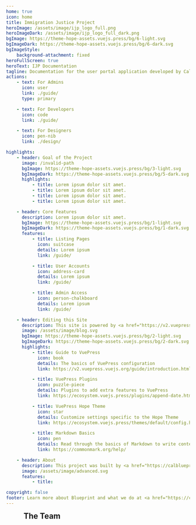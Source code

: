 ```yaml
---
home: true
icon: home
title: Immigration Justice Project
heroImage: /assets/image/ijp_logo_full.png
heroImageDark: /assets/image/ijp_logo_full_dark.png
bgImage: https://theme-hope-assets.vuejs.press/bg/6-light.svg
bgImageDark: https://theme-hope-assets.vuejs.press/bg/6-dark.svg
bgImageStyle:
    background-attachment: fixed
heroFullScreen: true
heroText: IJP Documentation
tagline: Documentation for the user portal application developed by Cal Blueprint
actions:
    - text: For Admins
      icon: user
      link: ./guide/
      type: primary

    - text: For Developers
      icon: code
      link: ./guide/

    - text: For Designers
      icon: pen-nib
      link: ./design/

highlights:
    - header: Goal of the Project
      image: /invalid-path
      bgImage: https://theme-hope-assets.vuejs.press/bg/3-light.svg
      bgImageDark: https://theme-hope-assets.vuejs.press/bg/5-dark.svg
      highlights:
          - title: Lorem ipsum dolor sit amet.
          - title: Lorem ipsum dolor sit amet.
          - title: Lorem ipsum dolor sit amet.
          - title: Lorem ipsum dolor sit amet.

    - header: Core Features
      description: Lorem ipsum dolor sit amet.
      bgImage: https://theme-hope-assets.vuejs.press/bg/1-light.svg
      bgImageDark: https://theme-hope-assets.vuejs.press/bg/1-dark.svg
      features:
          - title: Listing Pages
            icon: suitcase
            details: Lorem ipsum
            link: /guide/

          - title: User Accounts
            icon: address-card
            details: Lorem ipsum
            link: /guide/

          - title: Admin Access
            icon: person-chalkboard
            details: Lorem ipsum
            link: /guide/

    - header: Editing this Site
      description: This site is powered by <a href="https://v2.vuepress.vuejs.org/">VuePress</a> using the <a href="https://theme-hope.vuejs.press/">Hope Theme</a>. The Markdown sources can be found on our GitHub repo on the docs branch.<br/><br/>Run <code>npm docs:dev</code> to run the documentation site locally. By default, it will be hosted at <code>localhost:8080</code>, or whichever link the terminal displays.<br/><br/><b>Resources:</b>
      image: /assets/image/blog.svg
      bgImage: https://theme-hope-assets.vuejs.press/bg/2-light.svg
      bgImageDark: https://theme-hope-assets.vuejs.press/bg/2-dark.svg
      highlights:
          - title: Guide to VuePress
            icon: book
            details: The basics of VuePress configuration
            link: https://v2.vuepress.vuejs.org/guide/introduction.html

          - title: VuePress Plugins
            icon: puzzle-piece
            details: Plugins to add extra features to VuePress
            link: https://ecosystem.vuejs.press/plugins/append-date.html

          - title: VuePress Hope Theme
            icon: star
            details: Customize settings specific to the Hope Theme
            link: https://ecosystem.vuejs.press/themes/default/config.html

          - title: Markdown Basics
            icon: pen
            details: Read through the basics of Markdown to write content
            link: https://commonmark.org/help/

    - header: About
      description: This project was built by <a href="https://calblueprint.org/">Cal Blueprint</a>'s team during the 2023-2024 school year.
      image: /assets/image/advanced.svg
      features:
          - title:

copyright: false
footer: Learn more about Blueprint and what we do at <a href="https://calblueprint.org" target="_blank">calblueprint.org</a><br/><br/>Theme by <a href="https://theme-hope.vuejs.press/" target="_blank">VuePress Theme Hope</a> | MIT Licensed, Copyright © 2019-present Mr.Hope
---
```


<h2 style="margin: 0 0 2rem min(5vw, 4rem)">The Team</h2>
<CardContainer>
  <Card
    image="/assets/image/alvaro_ortiz.png"
    name="Alvaro Ortiz"
    currentRole="Project Lead"
    previousRole="Developer"
  />
  <Card
    image="/assets/image/pragya_kallanagoudar.png"
    name="Pragya Kallangoudar"
    currentRole="Developer"
    previousRole="Project Lead"
  />
  <Card
    image="/assets/image/jinkang_fang.png"
    name="Jinkang Fang"
    currentRole="Developer"
  />
  <Card
    image="/assets/image/catherine_tan.png"
    name="Catherine Tan"
    currentRole="Developer"
  />
  <Card
    image="/assets/image/kevin_solorio.png"
    name="Kevin Solorio"
    currentRole="Developer"
  />
  <Card
    image="/assets/image/rahi_hazra.png"
    name="Rahi Hazra"
    currentRole="Developer"
  />
  <Card
    image="/assets/image/kyrene_tam.png"
    name="Kyrene Tam"
    currentRole="Designer"
  />
  <Card
    image="/assets/image/david_qing.png"
    name="David Qing"
    previousRole="Designer"
  />
</CardContainer>
